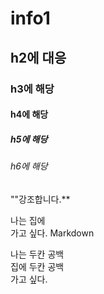 # info1
## h2에 대응
### h3에 해당
#### h4에 해당
##### h5에 해당
###### h6에 해당

""강조합니다.**

나는
집에<br>
가고 싶다. Markdown

나는 두칸 공백  
집에 두칸 공백  
가고 싶다.
